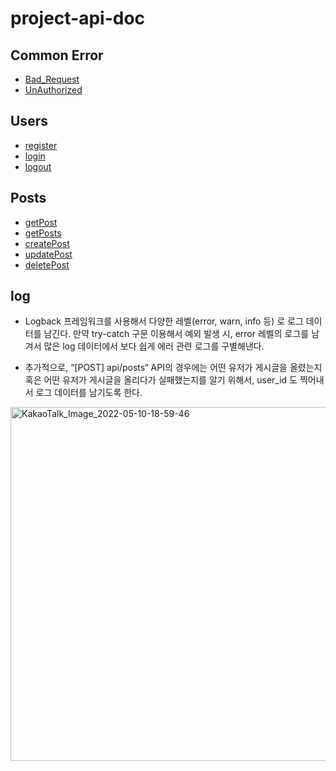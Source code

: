 # project-api-doc


## Common Error
- [Bad_Request](https://github.com/BiBimBapXOpenStack/project-api-doc/blob/master/common_error/Bad_Request.md)
- [UnAuthorized](https://github.com/BiBimBapXOpenStack/project-api-doc/blob/master/common_error/Unauthorized.md)
## Users
- [register](https://github.com/BiBimBapXOpenStack/project-api-doc/blob/master/users/register.md)
- [login](https://github.com/BiBimBapXOpenStack/project-api-doc/blob/master/users/login.md)
- [logout](https://github.com/BiBimBapXOpenStack/project-api-doc/blob/master/users/logout.md)
## Posts
- [getPost](https://github.com/BiBimBapXOpenStack/project-api-doc/blob/master/posts/getPost.md)
- [getPosts](https://github.com/BiBimBapXOpenStack/project-api-doc/blob/master/posts/getPosts.md)
- [createPost](https://github.com/BiBimBapXOpenStack/project-api-doc/blob/master/posts/createPost.md)
- [updatePost](https://github.com/BiBimBapXOpenStack/project-api-doc/blob/master/posts/updatePost.md)
- [deletePost](https://github.com/BiBimBapXOpenStack/project-api-doc/blob/master/posts/deletePost.md)


## log
- Logback 프레임워크를 사용해서 다양한 레벨(error, warn, info 등) 로 로그 데이터를 남긴다. 만약 try-catch 구문 이용해서 예외 발생 시, error 레벨의 로그를 남겨서 많은 log 데이터에서 보다 쉽게 에러 관련 로그를 구별해낸다.

- 추가적으로, “[POST] api/posts“ API의 경우에는 어떤 유저가 게시글을 올렸는지 혹은 어떤 유저가 게시글을 올리다가 실패했는지를 알기 위해서, user_id 도 찍어내서 로그 데이터를 남기도록 한다.

<img width="566" alt="KakaoTalk_Image_2022-05-10-18-59-46" src="https://user-images.githubusercontent.com/55350092/167603263-4fb6b91a-07a6-4af7-99da-016e3e1f0ce4.png">
